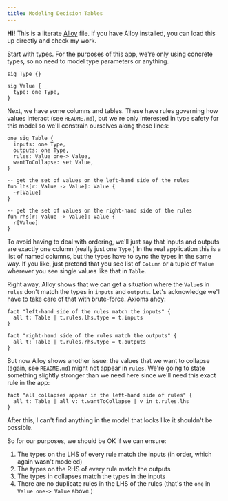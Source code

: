 ```yaml
---
title: Modeling Decision Tables
---
```


**Hi!** This is a literate [Alloy](https://alloytools.org) file.
If you have Alloy installed, you can load this up directly and check my work.

Start with types.
For the purposes of this app, we're only using concrete types, so no need to model type parameters or anything.

```alloy
sig Type {}

sig Value {
  type: one Type,
}
```

Next, we have some columns and tables.
These have rules governing how values interact (see `README.md`), but we're only interested in type safety for this model so we'll constrain ourselves along those lines:

```alloy
one sig Table {
  inputs: one Type,
  outputs: one Type,
  rules: Value one-> Value,
  wantToCollapse: set Value,
}

-- get the set of values on the left-hand side of the rules
fun lhs[r: Value -> Value]: Value {
  ~r[Value]
}

-- get the set of values on the right-hand side of the rules
fun rhs[r: Value -> Value]: Value {
  r[Value]
}
```

To avoid having to deal with ordering, we'll just say that inputs and outputs are exactly one column (really just one `Type`.)
In the real application this is a list of named columns, but the types have to sync the types in the same way.
If you like, just pretend that you see list of `Column` or a tuple of `Value` wherever you see single values like that in `Table`.

Right away, Alloy shows that we can get a situation where the `Value`s in `rules` don't match the types in `inputs` and `outputs`.
Let's acknowledge we'll have to take care of that with brute-force.
Axioms ahoy:

```alloy
fact "left-hand side of the rules match the inputs" {
  all t: Table | t.rules.lhs.type = t.inputs
}

fact "right-hand side of the rules match the outputs" {
  all t: Table | t.rules.rhs.type = t.outputs
}
```

But now Alloy shows another issue: the values that we want to collapse (again, see `README.md`) might not appear in `rules`.
We're going to state something slightly stronger than we need here since we'll need this exact rule in the app:

```alloy
fact "all collapses appear in the left-hand side of rules" {
  all t: Table | all v: t.wantToCollapse | v in t.rules.lhs
}
```

After this, I can't find anything in the model that looks like it shouldn't be possible.

So for our purposes, we should be OK if we can ensure:

1. The types on the LHS of every rule match the inputs (in order, which again wasn't modeled)
2. The types on the RHS of every rule match the outputs
3. The types in collapses match the types in the inputs
4. There are no duplicate rules in the LHS of the rules (that's the `one` in `Value one-> Value` above.)
